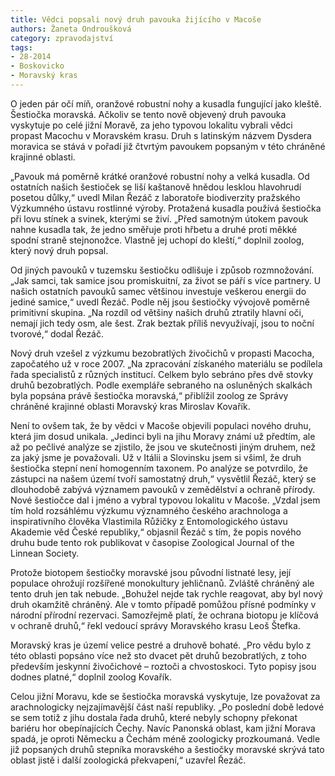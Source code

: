 ```yaml
---
title: Vědci popsali nový druh pavouka žijícího v Macoše
authors: Žaneta Ondroušková
category: zpravodajství
tags: 
- 28-2014
- Boskovicko
- Moravský kras
---
```

O jeden pár očí míň, oranžové robustní nohy a kusadla fungující jako kleště. Šestiočka moravská. Ačkoliv se tento nově objevený druh pavouka vyskytuje po celé jižní Moravě, za jeho typovou lokalitu vybrali vědci propast Macochu v Moravském krasu. Druh s latinským názvem Dysdera moravica se stává v pořadí již čtvrtým pavoukem popsaným v této chráněné krajinné oblasti. 

„Pavouk má poměrně krátké oranžové robustní nohy a velká kusadla. Od ostatních našich šestioček se liší kaštanově hnědou lesklou hlavohrudí posetou důlky,“ uvedl Milan Řezáč z laboratoře biodiverzity pražského Výzkumného ústavu rostlinné výroby. Protažená kusadla používá šestiočka při lovu stínek a svinek, kterými se živí. „Před samotným útokem pavouk nahne kusadla tak, že jedno směřuje proti hřbetu a druhé proti měkké spodní straně stejnonožce. Vlastně jej uchopí do kleští,“ doplnil zoolog, který nový druh popsal. 

Od jiných pavouků v tuzemsku šestiočku odlišuje i způsob rozmnožování. „Jak samci, tak samice jsou promiskuitní, za život se páří s více partnery. U našich ostatních pavouků samec většinou investuje veškerou energii do jediné samice,“ uvedl Řezáč. Podle něj jsou šestiočky vývojově poměrně primitivní skupina. „Na rozdíl od většiny našich druhů ztratily hlavní oči, nemají jich tedy osm, ale šest. Zrak beztak příliš nevyužívají, jsou to noční tvorové,“ dodal Řezáč. 

Nový druh vzešel z výzkumu bezobratlých živočichů v propasti Macocha, započatého už v roce 2007. „Na zpracování získaného materiálu se podílela řada specialistů z různých institucí. Celkem bylo sebráno přes dvě stovky druhů bezobratlých. Podle exempláře sebraného na osluněných skalkách byla popsána právě šestiočka moravská,“ přiblížil zoolog ze Správy chráněné krajinné oblasti Moravský kras Miroslav Kovařík.  

Není to ovšem tak, že by vědci v Macoše objevili populaci nového druhu, která jim dosud unikala. „Jedinci byli na jihu Moravy známí už předtím, ale až po pečlivé analýze se zjistilo, že jsou ve skutečnosti jiným druhem, než za jaký jsme je považovali. Už v Itálii a Slovinsku jsem si všiml, že druh šestiočka stepní není homogenním taxonem. Po analýze se potvrdilo, že zástupci na našem území tvoří samostatný druh,“ vysvětlil Řezáč, který se dlouhodobě zabývá významem pavouků v zemědělství a ochraně přírody. Nové šestiočce dal i jméno a vybral typovou lokalitu v Macoše. „Vzdal jsem tím hold rozsáhlému výzkumu významného českého arachnologa a inspirativního člověka Vlastimila Růžičky z Entomologického ústavu Akademie věd České republiky,“ objasnil Řezáč s tím, že popis nového druhu bude tento rok publikovat v časopise Zoological Journal of the Linnean Society. 

Protože biotopem šestiočky moravské jsou původní listnaté lesy, její populace ohrožují rozšířené monokultury jehličnanů. Zvláště chráněný ale tento druh jen tak nebude.  „Bohužel nejde tak rychle reagovat, aby byl nový druh okamžitě chráněný. Ale v tomto případě pomůžou přísné podmínky v národní přírodní rezervaci. Samozřejmě platí, že ochrana biotopu je klíčová v ochraně druhů,“ řekl vedoucí správy Moravského krasu Leoš Štefka.

Moravský kras je území velice pestré a druhově bohaté. „Pro vědu bylo z této oblasti popsáno více než sto dvacet pět druhů bezobratlých, z toho především jeskynní živočichové – roztoči a chvostoskoci. Tyto popisy jsou dodnes platné,“ doplnil zoolog Kovařík. 

Celou jižní Moravu, kde se šestiočka moravská vyskytuje, lze považovat za arachnologicky nejzajímavější část naší republiky. „Po poslední době ledové se sem totiž z jihu dostala řada druhů, které nebyly schopny překonat bariéru hor obepínajících Čechy. Navíc Panonská oblast, kam jižní Morava spadá, je oproti Německu a Čechám méně zoologicky prozkoumaná. Vedle již popsaných druhů stepníka moravského a šestiočky moravské skrývá tato oblast jistě i další zoologická překvapení,“ uzavřel Řezáč. 

